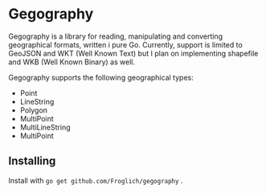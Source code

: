 # Gegography
Gegography is a library for reading, manipulating and converting
geographical formats, written i pure Go. Currently, support is limited to
GeoJSON and WKT (Well Known Text) but I plan on implementing shapefile and
WKB (Well Known Binary) as well.

Gegography supports the following geographical types:
* Point
* LineString
* Polygon
* MultiPoint
* MultiLineString
* MultiPoint

## Installing
Install with `go get github.com/Froglich/gegography` .
